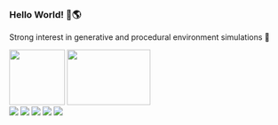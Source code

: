 ### Hello World! 👋🌎

Strong interest in generative and procedural environment simulations 🌳

<span>
  <img src="https://images.thoughtbot.com/codecation/gol.gif" width="100px" height="100px" />
  <img src="https://preview.redd.it/fb8mbdp9hd751.png?width=960&crop=smart&auto=webp&s=4f80aa91c81d28b7fc0cf70525c8c38fc23e2f37" width="150px" height="100px" />
</span>

<div align="left">
  <img src=https://img.shields.io/badge/Python-FFD43B?style=for-the-badge&logo=python&logoColor=blue />
  <img src=https://img.shields.io/badge/c++-4A7343?style=for-the-badge&logo=c%2B%2B&logoColor=white />
  <img src=https://img.shields.io/badge/JavaScript-323330?style=for-the-badge&logo=javascript&logoColor=F7DF1E />
  <img src=https://img.shields.io/badge/Swift-FA7343?style=for-the-badge&logo=swift&logoColor=white />
  <img src=https://img.shields.io/badge/Rust-grey?style=for-the-badge&logo=rust&logoColor=orange />
</div>

<!--
🦀 Rust

🐦 Swift

🐿️ Go         

🐍 Python     

🕸️ JavaScript 
-->

<!--
**jl1608/jl1608** is a ✨ _special_ ✨ repository because its `README.md` (this file) appears on your GitHub profile.

Here are some ideas to get you started:

- 🔭 I’m currently working on ...
- 🌱 I’m currently learning ...
- 👯 I’m looking to collaborate on ...
- 🤔 I’m looking for help with ...
- 💬 Ask me about ...
- 📫 How to reach me: ...
- 😄 Pronouns: ...
- ⚡ Fun fact: ...
-->
